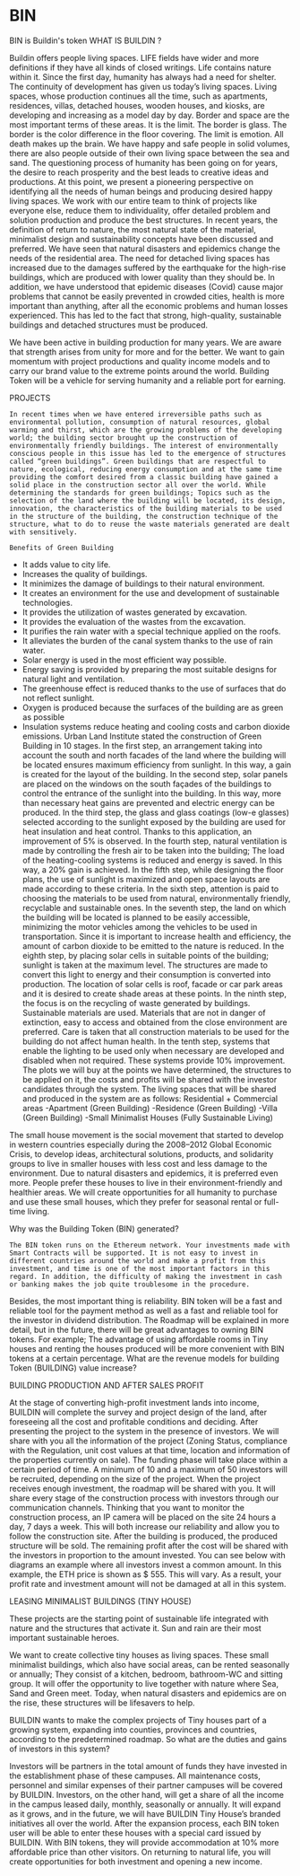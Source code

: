 # BIN
BIN is Buildin's token
WHAT IS BUILDIN ?

Buildin offers people living spaces. LIFE fields have wider and more definitions if they have all kinds of closed writings. Life contains nature within it. Since the first day, humanity has always had a need for shelter. The continuity of development has given us today’s living spaces. Living spaces, whose production continues all the time, such as apartments, residences, villas, detached houses, wooden houses, and kiosks, are developing and increasing as a model day by day. Border and space are the most important terms of these areas. It is the limit. The border is glass. The border is the color difference in the floor covering. The limit is emotion. All death makes up the brain. We have happy and safe people in solid volumes, there are also people outside of their own living space between the sea and sand. The questioning process of humanity has been going on for years, the desire to reach prosperity and the best leads to creative ideas and productions. 
At this point, we present a pioneering perspective on identifying all the needs of human beings and producing desired happy living spaces. We work with our entire team to think of projects like everyone else, reduce them to individuality, offer detailed problem and solution production and produce the best structures.
In recent years, the definition of return to nature, the most natural state of the material, minimalist design and sustainability concepts have been discussed and preferred. We have seen that natural disasters and epidemics change the needs of the residential area. The need for detached living spaces has increased due to the damages suffered by the earthquake for the high-rise buildings, which are produced with lower quality than they should be. In addition, we have understood that epidemic diseases (Covid) cause major problems that cannot be easily prevented in crowded cities, health is more important than anything, after all the economic problems and human losses experienced. This has led to the fact that strong, high-quality, sustainable buildings and detached structures must be produced.

We have been active in building production for many years. We are aware that strength arises from unity for more and for the better. We want to gain momentum with project productions and quality income models and to carry our brand value to the extreme points around the world.
Building Token will be a vehicle for serving humanity and a reliable port for earning.

PROJECTS

	In recent times when we have entered irreversible paths such as environmental pollution, consumption of natural resources, global warming and thirst, which are the growing problems of the developing world; the building sector brought up the construction of environmentally friendly buildings. The interest of environmentally conscious people in this issue has led to the emergence of structures called “green buildings”. Green buildings that are respectful to nature, ecological, reducing energy consumption and at the same time providing the comfort desired from a classic building have gained a solid place in the construction sector all over the world. While determining the standards for green buildings; Topics such as the selection of the land where the building will be located, its design, innovation, the characteristics of the building materials to be used in the structure of the building, the construction technique of the structure, what to do to reuse the waste materials generated are dealt with sensitively.
  
	Benefits of Green Building
	
- It adds value to city life.
- Increases the quality of buildings.
- It minimizes the damage of buildings to their natural environment.
- It creates an environment for the use and development of sustainable technologies.
- It provides the utilization of wastes generated by excavation.
- It provides the evaluation of the wastes from the excavation. 
- It purifies the rain water with a special technique applied on the roofs.
- It alleviates the burden of the canal system thanks to the use of rain water.
- Solar energy is used in the most efficient way possible.
- Energy saving is provided by preparing the most suitable designs for natural light and ventilation.
- The greenhouse effect is reduced thanks to the use of surfaces that do not reflect sunlight.
- Oxygen is produced because the surfaces of the building are as green as possible
- Insulation systems reduce heating and cooling costs and carbon dioxide emissions.
Urban Land Institute stated the construction of Green Building in 10 stages.
In the first step, an arrangement taking into account the south and north facades of the land where the building will be located ensures maximum efficiency from sunlight. In this way, a gain is created for the layout of the building.
In the second step, solar panels are placed on the windows on the south façades of the buildings to control the entrance of the sunlight into the building. In this way, more than necessary heat gains are prevented and electric energy can be produced.
In the third step, the glass and glass coatings (low-e glasses) selected according to the sunlight exposed by the building are used for heat insulation and heat control. Thanks to this application, an improvement of 5% is observed.
In the fourth step, natural ventilation is made by controlling the fresh air to be taken into the building; The load of the heating-cooling systems is reduced and energy is saved. In this way, a 20% gain is achieved.
In the fifth step, while designing the floor plans, the use of sunlight is maximized and open space layouts are made according to these criteria.
In the sixth step, attention is paid to choosing the materials to be used from natural, environmentally friendly, recyclable and sustainable ones.
In the seventh step, the land on which the building will be located is planned to be easily accessible, minimizing the motor vehicles among the vehicles to be used in transportation. Since it is important to increase health and efficiency, the amount of carbon dioxide to be emitted to the nature is reduced.
In the eighth step, by placing solar cells in suitable points of the building; sunlight is taken at the maximum level. The structures are made to convert this light to energy and their consumption is converted into production. The location of solar cells is roof, facade or car park areas and it is desired to create shade areas at these points.
In the ninth step, the focus is on the recycling of waste generated by buildings. Sustainable materials are used. Materials that are not in danger of extinction, easy to access and obtained from the close environment are preferred. Care is taken that all construction materials to be used for the building do not affect human health.
In the tenth step, systems that enable the lighting to be used only when necessary are developed and disabled when not required. These systems provide 10% improvement.
The plots we will buy at the points we have determined, the structures to be applied on it, the costs and profits will be shared with the investor candidates through the system. The living spaces that will be shared and produced in the system are as follows: Residential + Commercial areas
-Apartment 					(Green Building)
-Residence 					(Green Building)
-Villa 						(Green Building)
-Small Minimalist Houses			(Fully Sustainable Living)

The small house movement is the social movement that started to develop in western countries especially during the 2008–2012 Global Economic Crisis, to develop ideas, architectural solutions, products, and solidarity groups to live in smaller houses with less cost and less damage to the environment. Due to natural disasters and epidemics, it is preferred even more. People prefer these houses to live in their environment-friendly and healthier areas. We will create opportunities for all humanity to purchase and use these small houses, which they prefer for seasonal rental or full-time living.

Why was the Building Token (BIN) generated?

	The BIN token runs on the Ethereum network. Your investments made with Smart Contracts will be supported. It is not easy to invest in different countries around the world and make a profit from this investment, and time is one of the most important factors in this regard. In addition, the difficulty of making the investment in cash or banking makes the job quite troublesome in the procedure.
Besides, the most important thing is reliability. BIN token will be a fast and reliable tool for the payment method as well as a fast and reliable tool for the investor in dividend distribution. The Roadmap will be explained in more detail, but in the future, there will be great advantages to owning BIN tokens. For example; The advantage of using affordable rooms in Tiny houses and renting the houses produced will be more convenient with BIN tokens at a certain percentage.
What are the revenue models for building Token (BUILDING) value increase?

BUILDING PRODUCTION AND AFTER SALES PROFIT

At the stage of converting high-profit investment lands into income, BUILDIN will complete the survey and project design of the land, after foreseeing all the cost and profitable conditions and deciding. After presenting the project to the system in the presence of investors. We will share with you all the information of the project (Zoning Status, compliance with the Regulation, unit cost values at that time, location and information of the properties currently on sale).
The funding phase will take place within a certain period of time. A minimum of 10 and a maximum of 50 investors will be recruited, depending on the size of the project. When the project receives enough investment, the roadmap will be shared with you. It will share every stage of the construction process with investors through our communication channels. Thinking that you want to monitor the construction process, an IP camera will be placed on the site 24 hours a day, 7 days a week. This will both increase our reliability and allow you to follow the construction site.
After the building is produced, the produced structure will be sold. The remaining profit after the cost will be shared with the investors in proportion to the amount invested. You can see below with diagrams an example where all investors invest a common amount.
In this example, the ETH price is shown as $ 555. This will vary. As a result, your profit rate and investment amount will not be damaged at all in this system.

LEASING MINIMALIST BUILDINGS (TINY HOUSE)

These projects are the starting point of sustainable life integrated with nature and the structures that activate it. Sun and rain are their most important sustainable heroes.

We want to create collective tiny houses as living spaces. These small minimalist buildings, which also have social areas, can be rented seasonally or annually; They consist of a kitchen, bedroom, bathroom-WC and sitting group. It will offer the opportunity to live together with nature where Sea, Sand and Green meet. Today, when natural disasters and epidemics are on the rise, these structures will be lifesavers to help.

BUILDIN wants to make the complex projects of Tiny houses part of a growing system, expanding into counties, provinces and countries, according to the predetermined roadmap. So what are the duties and gains of investors in this system?

Investors will be partners in the total amount of funds they have invested in the establishment phase of these campuses. All maintenance costs, personnel and similar expenses of their partner campuses will be covered by BUILDIN. Investors, on the other hand, will get a share of all the income in the campus leased daily, monthly, seasonally or annually. It will expand as it grows, and in the future, we will have BUILDIN Tiny House’s branded initiatives all over the world. After the expansion process, each BIN token user will be able to enter these houses with a special card issued by BUILDIN. With BIN tokens, they will provide accommodation at 10% more affordable price than other visitors. On returning to natural life, you will create opportunities for both investment and opening a new income.
